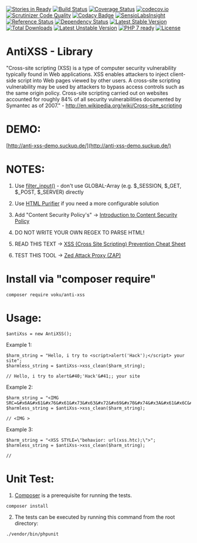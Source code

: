 [![Stories in Ready](https://badge.waffle.io/voku/anti-xss.png?label=ready&title=Ready)](https://waffle.io/voku/anti-xss)
[![Build Status](https://travis-ci.org/voku/anti-xss.svg)](https://travis-ci.org/voku/anti-xss)
[![Coverage Status](https://coveralls.io/repos/voku/anti-xss/badge.svg?branch=master&service=github)](https://coveralls.io/github/voku/anti-xss?branch=master)
[![codecov.io](http://codecov.io/github/voku/anti-xss/coverage.svg?branch=master)](http://codecov.io/github/voku/anti-xss?branch=master)
[![Scrutinizer Code Quality](https://scrutinizer-ci.com/g/voku/anti-xss/badges/quality-score.png?b=master)](https://scrutinizer-ci.com/g/voku/anti-xss/?branch=master)
[![Codacy Badge](https://www.codacy.com/project/badge/8e3c9da417124971b8d8e0c1046c24c7)](https://www.codacy.com/app/voku/anti-xss)
[![SensioLabsInsight](https://insight.sensiolabs.com/projects/03a4657f-8b27-4387-93f6-9d2a63713484/mini.png)](https://insight.sensiolabs.com/projects/03a4657f-8b27-4387-93f6-9d2a63713484)
[![Reference Status](https://www.versioneye.com/php/voku:anti-xss/reference_badge.svg?style=flat)](https://www.versioneye.com/php/voku:anti-xss/references)
[![Dependency Status](https://www.versioneye.com/php/voku:anti-xss/dev-master/badge.svg)](https://www.versioneye.com/php/voku:anti-xss/dev-master)
[![Latest Stable Version](https://poser.pugx.org/voku/anti-xss/v/stable)](https://packagist.org/packages/voku/anti-xss) [![Total Downloads](https://poser.pugx.org/voku/anti-xss/downloads)](https://packagist.org/packages/voku/anti-xss) [![Latest Unstable Version](https://poser.pugx.org/voku/anti-xss/v/unstable)](https://packagist.org/packages/voku/anti-xss)
[![PHP 7 ready](http://php7ready.timesplinter.ch/voku/anti-xss/badge.svg)](https://travis-ci.org/voku/anti-xss)
[![License](https://poser.pugx.org/voku/anti-xss/license)](https://packagist.org/packages/voku/anti-xss)


AntiXSS - Library
=============

"Cross-site scripting (XSS) is a type of computer security vulnerability typically found in Web applications. XSS enables 
attackers to inject client-side script into Web pages viewed by other users. A cross-site scripting vulnerability may be 
used by attackers to bypass access controls such as the same origin policy. Cross-site scripting carried out on websites 
accounted for roughly 84% of all security vulnerabilities documented by Symantec as of 2007." - http://en.wikipedia.org/wiki/Cross-site_scripting

DEMO:
=====
[http://anti-xss-demo.suckup.de/](http://anti-xss-demo.suckup.de/)

NOTES:
======
1) Use [filter_input()](http://php.net/manual/de/function.filter-input.php) - don't use GLOBAL-Array (e.g. $_SESSION, $_GET, $_POST, $_SERVER) directly

2) Use [HTML Purifier](http://htmlpurifier.org/) if you need a more configurable solution

3) Add "Content Security Policy's" -> [Introduction to Content Security Policy](http://www.html5rocks.com/en/tutorials/security/content-security-policy/)

4) DO NOT WRITE YOUR OWN REGEX TO PARSE HTML!

5) READ THIS TEXT -> [XSS (Cross Site Scripting) Prevention Cheat Sheet](https://www.owasp.org/index.php/XSS_%28Cross_Site_Scripting%29_Prevention_Cheat_Sheet)

6) TEST THIS TOOL -> [Zed Attack Proxy (ZAP)](https://github.com/zaproxy/zaproxy)

Install via "composer require"
======
```shell
composer require voku/anti-xss
```

Usage:
======

    $antiXss = new AntiXSS();

Example 1:

    $harm_string = "Hello, i try to <script>alert('Hack');</script> your site";
    $harmless_string = $antiXss->xss_clean($harm_string);
    
    // Hello, i try to alert&#40;'Hack'&#41;; your site

Example 2:

    $harm_string = "<IMG SRC=&#x6A&#x61&#x76&#x61&#x73&#x63&#x72&#x69&#x70&#x74&#x3A&#x61&#x6C&#x65&#x72&#x74&#x28&#x27&#x58&#x53&#x53&#x27&#x29>";
    $harmless_string = $antiXss->xss_clean($harm_string);
        
    // <IMG >
    
Example 3:

    $harm_string = "<XSS STYLE=\"behavior: url(xss.htc);\">";
    $harmless_string = $antiXss->xss_clean($harm_string);
        
    //

Unit Test:
==========

1) [Composer](https://getcomposer.org) is a prerequisite for running the tests.

```
composer install
```

2) The tests can be executed by running this command from the root directory:

```bash
./vendor/bin/phpunit
```

